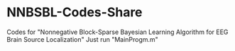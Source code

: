 # NNBSBL-Codes-Share
Codes for "Nonnegative Block-Sparse Bayesian Learning Algorithm for EEG Brain Source Localization"
Just run "MainProgm.m"
